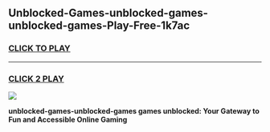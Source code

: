 
## Unblocked-Games-unblocked-games-unblocked-games-Play-Free-1k7ac
<h3>
<a href="https://premium76.site?title=unblocked-games-unblocked-games&ref=18A1">CLICK TO PLAY</a></h3>
<hr>

<h3>
<a href="https://premium76.site?title=unblocked-games-unblocked-games&ref=18A1">CLICK 2 PLAY</a>
  
</h3>

<a href="https://premium76.site?title=unblocked-games-unblocked-games&ref=18A1"><img src="https://clearcache.store/games.png"></a>


**unblocked-games-unblocked-games games unblocked: Your Gateway to Fun and Accessible Online Gaming**
